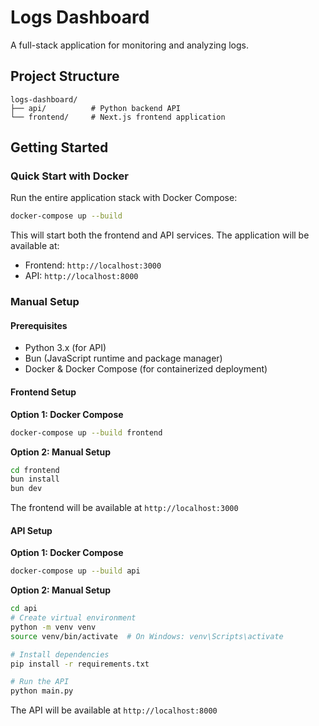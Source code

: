 # Logs Dashboard

A full-stack application for monitoring and analyzing logs.

## Project Structure

```
logs-dashboard/
├── api/          # Python backend API
└── frontend/     # Next.js frontend application
```

## Getting Started

### Quick Start with Docker

Run the entire application stack with Docker Compose:

```bash
docker-compose up --build
```

This will start both the frontend and API services. The application will be available at:
- Frontend: `http://localhost:3000`
- API: `http://localhost:8000`

### Manual Setup

#### Prerequisites

- Python 3.x (for API)
- Bun (JavaScript runtime and package manager)
- Docker & Docker Compose (for containerized deployment)

#### Frontend Setup

**Option 1: Docker Compose**
```bash
docker-compose up --build frontend
```

**Option 2: Manual Setup**
```bash
cd frontend
bun install
bun dev
```

The frontend will be available at `http://localhost:3000`

#### API Setup

**Option 1: Docker Compose**
```bash
docker-compose up --build api
```

**Option 2: Manual Setup**
```bash
cd api
# Create virtual environment
python -m venv venv
source venv/bin/activate  # On Windows: venv\Scripts\activate

# Install dependencies
pip install -r requirements.txt

# Run the API
python main.py
```

The API will be available at `http://localhost:8000`
